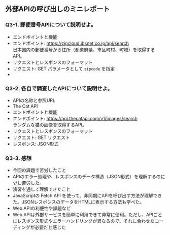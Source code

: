 ## 外部APIの呼び出しのミニレポート
### Q3-1. 郵便番号APIについて説明せよ。
* エンドポイントと機能
* エンドポイント: https://zipcloud.ibsnet.co.jp/api/search  
  日本国内の郵便番号から住所（都道府県、市区町村、町域）を取得するAPI。
* リクエストとレスポンスのフォーマット
* リクエスト: GET パラメータとして `zipcode` を指定
* 
### Q3-2. 各自で調査したAPIについて説明せよ。
* APIの名称と参照URL
* The Cat API  
* エンドポイントと機能
* エンドポイント: https://api.thecatapi.com/v1/images/search  
  ランダムな猫の画像を取得するAPI。
* リクエストとレスポンスのフォーマット
* リクエスト: GET リクエスト
* レスポンス: JSON形式 
### Q3-3. 感想
* 今回の課題で苦労したこと
*   APIのエラー処理や、レスポンスのデータ構造（JSON形式）を理解するのに少し苦労した。  
* 演習を通して理解できたこと
*  JavaScriptの Fetch API を使って、非同期にAPIを呼び出す方法が理解できた。JSONレスポンスのデータをHTMLに表示する方法も学べた。
* Web APIの利便性や課題など
*  Web APIは外部サービスを簡単に利用できて非常に便利。ただし、APIごとにレスポンス形式やエラーハンドリングが異なるので、それに合わせたコーディングが必要だと感じた
